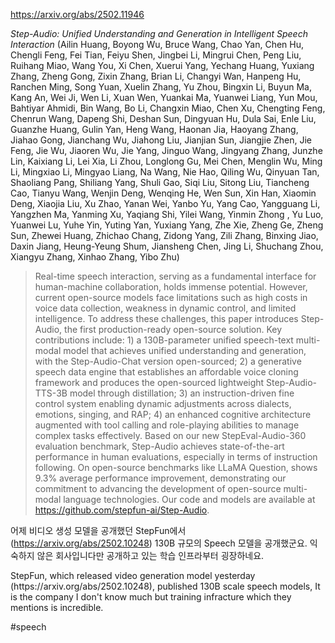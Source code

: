 https://arxiv.org/abs/2502.11946

*Step-Audio: Unified Understanding and Generation in Intelligent Speech Interaction* (Ailin Huang, Boyong Wu, Bruce Wang, Chao Yan, Chen Hu, Chengli Feng, Fei Tian, Feiyu Shen, Jingbei Li, Mingrui Chen, Peng Liu, Ruihang Miao, Wang You, Xi Chen, Xuerui Yang, Yechang Huang, Yuxiang Zhang, Zheng Gong, Zixin Zhang, Brian Li, Changyi Wan, Hanpeng Hu, Ranchen Ming, Song Yuan, Xuelin Zhang, Yu Zhou, Bingxin Li, Buyun Ma, Kang An, Wei Ji, Wen Li, Xuan Wen, Yuankai Ma, Yuanwei Liang, Yun Mou, Bahtiyar Ahmidi, Bin Wang, Bo Li, Changxin Miao, Chen Xu, Chengting Feng, Chenrun Wang, Dapeng Shi, Deshan Sun, Dingyuan Hu, Dula Sai, Enle Liu, Guanzhe Huang, Gulin Yan, Heng Wang, Haonan Jia, Haoyang Zhang, Jiahao Gong, Jianchang Wu, Jiahong Liu, Jianjian Sun, Jiangjie Zhen, Jie Feng, Jie Wu, Jiaoren Wu, Jie Yang, Jinguo Wang, Jingyang Zhang, Junzhe Lin, Kaixiang Li, Lei Xia, Li Zhou, Longlong Gu, Mei Chen, Menglin Wu, Ming Li, Mingxiao Li, Mingyao Liang, Na Wang, Nie Hao, Qiling Wu, Qinyuan Tan, Shaoliang Pang, Shiliang Yang, Shuli Gao, Siqi Liu, Sitong Liu, Tiancheng Cao, Tianyu Wang, Wenjin Deng, Wenqing He, Wen Sun, Xin Han, Xiaomin Deng, Xiaojia Liu, Xu Zhao, Yanan Wei, Yanbo Yu, Yang Cao, Yangguang Li, Yangzhen Ma, Yanming Xu, Yaqiang Shi, Yilei Wang, Yinmin Zhong , Yu Luo, Yuanwei Lu, Yuhe Yin, Yuting Yan, Yuxiang Yang, Zhe Xie, Zheng Ge, Zheng Sun, Zhewei Huang, Zhichao Chang, Zidong Yang, Zili Zhang, Binxing Jiao, Daxin Jiang, Heung-Yeung Shum, Jiansheng Chen, Jing Li, Shuchang Zhou, Xiangyu Zhang, Xinhao Zhang, Yibo Zhu)

> Real-time speech interaction, serving as a fundamental interface for human-machine collaboration, holds immense potential. However, current open-source models face limitations such as high costs in voice data collection, weakness in dynamic control, and limited intelligence. To address these challenges, this paper introduces Step-Audio, the first production-ready open-source solution. Key contributions include: 1) a 130B-parameter unified speech-text multi-modal model that achieves unified understanding and generation, with the Step-Audio-Chat version open-sourced; 2) a generative speech data engine that establishes an affordable voice cloning framework and produces the open-sourced lightweight Step-Audio-TTS-3B model through distillation; 3) an instruction-driven fine control system enabling dynamic adjustments across dialects, emotions, singing, and RAP; 4) an enhanced cognitive architecture augmented with tool calling and role-playing abilities to manage complex tasks effectively. Based on our new StepEval-Audio-360 evaluation benchmark, Step-Audio achieves state-of-the-art performance in human evaluations, especially in terms of instruction following. On open-source benchmarks like LLaMA Question, shows 9.3% average performance improvement, demonstrating our commitment to advancing the development of open-source multi-modal language technologies. Our code and models are available at https://github.com/stepfun-ai/Step-Audio.

어제 비디오 생성 모델을 공개했던 StepFun에서 (https://arxiv.org/abs/2502.10248) 130B 규모의 Speech 모델을 공개했군요. 익숙하지 않은 회사입니다만 공개하고 있는 학습 인프라부터 굉장하네요.

<english>
StepFun, which released video generation model yesterday (https://arxiv.org/abs/2502.10248), published 130B scale speech models, It is the company I don't know much but training infracture which they mentions is incredible.
</english>

#speech 
